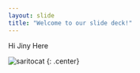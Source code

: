 ```yaml
---
layout: slide
title: "Welcome to our slide deck!"
---
```


Hi Jiny Here

![saritocat](https://octodex.github.com/images/saritocat.png)
{: .center}
